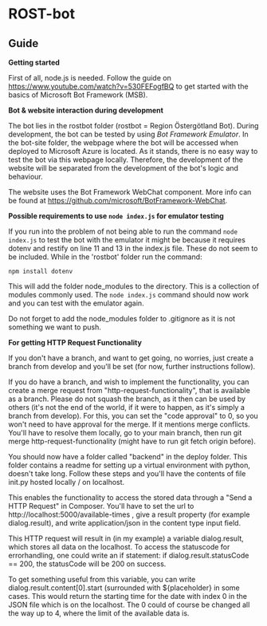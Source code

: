 # ROST-bot

## Guide
**Getting started**

First of all, node.js is needed. Follow the guide on https://www.youtube.com/watch?v=530FEFogfBQ to get started with the basics of Microsoft Bot Framework (MSB).

**Bot & website interaction during development**

The bot lies in the rostbot folder (rostbot = Region Östergötland Bot). During development, the bot can be tested by using *Bot Framework Emulator*.
In the bot-site folder, the webpage where the bot will be accessed when deployed to Microsoft Azure is located. As it stands, there is no easy way to test the bot via this webpage locally. Therefore, the development of the website will be separated from the development of the bot's logic and behaviour.

The website uses the Bot Framework WebChat component. More info can be found at https://github.com/microsoft/BotFramework-WebChat.

**Possible requirements to use `node index.js` for emulator testing**

If you run into the problem of not being able to run the command `node index.js` to test the bot with the emulator it might be because it requires dotenv and restify on line 11 and 13 in the index.js file. These do not seem to be included. While in the 'rostbot' folder run the command:

`npm install dotenv`

This will add the folder node_modules to the directory. This is a collection of modules commonly used. The `node index.js` command should now work and you can test with the emulator again. 

Do not forget to add the node_modules folder to .gitignore as it is not something we want to push.

**For getting HTTP Request Functionality** 

If you don't have a branch, and want to get going, no worries, just create a branch from develop and you'll be set (for now, further instructions follow). 
	
If you do have a branch, and wish to implement the functionality, you can create a merge request from "http-request-functionality", that is available as a branch. Please do not squash the branch, as it then can be used by others (it's not the end of the world, if it were to happen, as it's simply a branch from develop). For this, you can set the "code approval" to 0, so you won't need to have approval for the merge. If it mentions merge conflicts. You'll have to resolve them locally, go to your main branch, then run git merge http-request-functionality (might have to run git fetch origin before). 

You should now have a folder called "backend" in the deploy folder. This folder contains a readme for setting up a virtual environment with python, doesn't take long. Follow these steps and you'll have the contents of file init.py hosted locally / on localhost. 

This enables the functionality to access the stored data through a "Send a HTTP Request" in Composer. You'll have to set the url to http://localhost:5000/available-times , give a result property (for example dialog.result), and write application/json in the content type input field. 
	
This HTTP request will result in (in my example) a variable dialog.result, which stores all data on the localhost. To access the statuscode for errorhandling, one could write an if statement: if dialog.result.statusCode == 200, the statusCode will be 200 on success. 
	
To get something useful from this variable, you can write dialog.result.content[0].start (surrounded with ${placeholder} in some cases. This would return the starting time for the date with index 0 in the JSON file which is on the localhost. The 0 could of course be changed all the way up to 4, where the limit of the available data is.